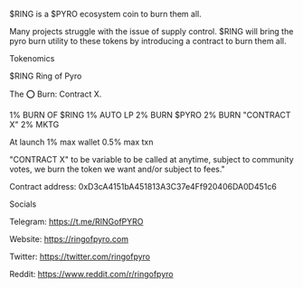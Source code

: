 $RING is a $PYRO ecosystem coin to burn them all. 

Many projects struggle with the issue of supply control. $RING will bring the pyro burn utility to these tokens by introducing a contract to burn them all.

Tokenomics

$RING Ring of Pyro

The ⭕️ Burn: Contract X.

1% BURN OF $RING
1% AUTO LP
2% BURN $PYRO
2% BURN "CONTRACT X"
2% MKTG

At launch
1% max wallet
0.5% max txn

"CONTRACT X" to be variable to be called at anytime, subject to community votes, we burn the token we want and/or subject to fees."

Contract address: 0xD3cA4151bA451813A3C37e4Ff920406DA0D451c6

Socials

Telegram: https://t.me/RINGofPYRO

Website: https://ringofpyro.com

Twitter: https://twitter.com/ringofpyro

Reddit: https://www.reddit.com/r/ringofpyro

